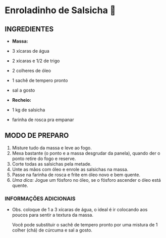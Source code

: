 # **Enroladinho de Salsicha** :baguette_bread:

## INGREDIENTES 

- **Massa:**

- 3 xícaras de água

- 2 xícaras e 1/2 de trigo

- 2 colheres de óleo

- 1 sachê de tempero pronto

- sal a gosto

  

- **Recheio:**

- 1 kg de salsicha

- farinha de rosca pra empanar

## MODO DE PREPARO

1. Misture tudo da massa e leve ao fogo.
2. Mexa bastante (o ponto e a massa desgrudar da panela), quando der o ponto retire do fogo e reserve.
3. Corte todas as salsichas pela metade.
4. Unte as mãos com óleo e enrole as salsichas na massa.
5. Passe na farinha de rosca e frite em óleo novo e bem quente.
6. *Uma dica:* Jogue um fósforo no óleo, se o fósforo ascender o óleo está quente.

### INFORMAÇÕES ADICIONAIS

- Obs. coloque de 1 a 3 xícaras de água, o ideal é ir colocando aos poucos para sentir a textura da massa.

  Você pode substituir o sachê de tempero pronto por uma mistura de 1 colher (chá) de cúrcuma e sal a gosto. 